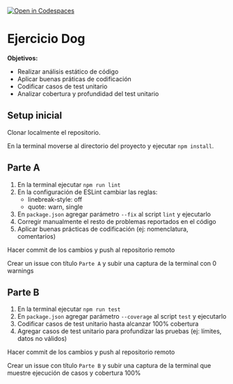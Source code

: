 [![Open in Codespaces](https://classroom.github.com/assets/launch-codespace-2972f46106e565e64193e422d61a12cf1da4916b45550586e14ef0a7c637dd04.svg)](https://classroom.github.com/open-in-codespaces?assignment_repo_id=17025102)

# Ejercicio Dog

**Objetivos:**

- Realizar análisis estático de código
- Aplicar buenas práticas de codificación
- Codificar casos de test unitario
- Analizar cobertura y profundidad del test unitario

## Setup inicial

Clonar localmente el repositorio.

En la terminal moverse al directorio del proyecto y ejecutar `npm install`.

## Parte A

1. En la terminal ejecutar `npm run lint`
2. En la configuración de ESLint cambiar las reglas:
   - linebreak-style: off
   - quote: warn, single
3. En `package.json` agregar parámetro `--fix` al script `lint` y ejecutarlo
4. Corregir manualmente el resto de problemas reportados en el código
5. Aplicar buenas prácticas de codificación (ej: nomenclatura, comentarios)

Hacer commit de los cambios y push al repositorio remoto

Crear un issue con título `Parte A` y subir una captura de la terminal con 0 warnings

## Parte B

1. En la terminal ejecutar `npm run test`
2. En `package.json` agregar parámetro `--coverage` al script `test` y ejecutarlo
3. Codificar casos de test unitario hasta alcanzar 100% cobertura
4. Agregar casos de test unitario para profundizar las pruebas (ej: límites, datos no válidos)

Hacer commit de los cambios y push al repositorio remoto

Crear un issue con título `Parte B` y subir una captura de la terminal que muestre ejecución de casos y cobertura 100%
